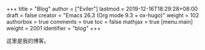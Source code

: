 +++
title = "Blog"
author = ["Eviler"]
lastmod = 2019-12-16T18:29:28+08:00
draft = false
creator = "Emacs 26.3 (Org mode 9.3 + ox-hugo)"
weight = 102
authorbox = true
comments = true
toc = false
mathjax = true
[menu.main]
  weight = 2001
  identifier = "blog"
+++

这里是我的博客。
